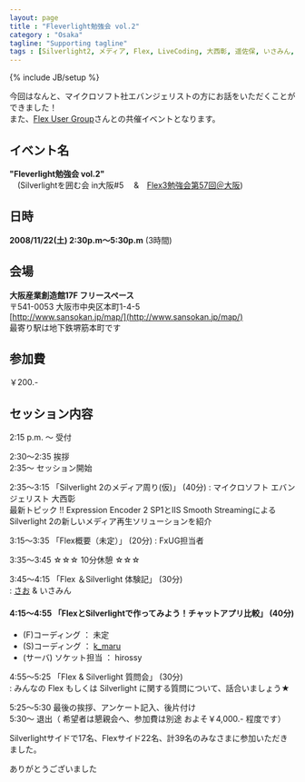 ```yaml
---
layout: page
title : "Fleverlight勉強会 vol.2"
category : "Osaka"
tagline: "Supporting tagline"
tags : [Silverlight2, メディア, Flex, LiveCoding, 大西彰, 遥佐保, いさみん, k_maru, hirossy, FXUG, Microsoft]
---
```

{% include JB/setup %}

今回はなんと、マイクロソフト社エバンジェリストの方にお話をいただくことができました！  
また、[Flex User Group](http://www.fxug.net/)さんとの共催イベントとなります。

## イベント名
__"Fleverlight勉強会 vol.2"__  
　(Silverlightを囲む会 in大阪#5 　&　[Flex3勉強会第57回＠大阪](http://www.fxug.net/modules/bwiki/index.php?Flex3%CA%D9%B6%AF%B2%F1%C2%E857%B2%F3%A1%F7%C2%E7%BA%E5%BB%B2%B2%C3%BC%F5%C9%D5))

## 日時
__2008/11/22(土) 2:30p.m～5:30p.m__ (3時間)

## 会場
__大阪産業創造館17F フリースペース__  
〒541-0053 大阪市中央区本町1-4-5  
[http://www.sansokan.jp/map/](http://www.sansokan.jp/map/)  
最寄り駅は地下鉄堺筋本町です

## 参加費
￥200.-  

## セッション内容
2:15 p.m. ～ 受付

2:30～2:35   挨拶  
2:35～       セッション開始  

2:35～3:15  「Silverlight 2のメディア周り(仮)」 (40分)
: マイクロソフト エバンジェリスト 大西彰  
最新トピック !!  Expression Encoder 2 SP1とIIS Smooth StreamingによるSilverlight 2の新しいメディア再生ソリューションを紹介

   
3:15～3:35   「Flex概要（未定）」  (20分)
: FxUG担当者

3:35～3:45 ☆☆☆ 10分休憩 ☆☆☆

3:45～4:15 「Flex ＆Silverlight 体験記」 (30分)  
: [さお](http://blog.livedoor.jp/haruka_sao/) & いさみん 

#### 4:15～4:55   「FlexとSilverlightで作ってみよう！チャットアプリ比較」 (40分)
* (F)コーディング ： 未定
* (S)コーディング ： [k_maru](http://kmaru.hatenablog.com/)
* (サーバ) ソケット担当   ： hirossy

4:55～5:25    「Flex & Silverlight 質問会」  (30分)  
: みんなの Flex もしくは Silverlight に関する質問について、話合いましょう★

5:25～5:30 最後の挨拶、アンケート記入、後片付け  
5:30～   退出（ 希望者は懇親会へ、参加費は別途 およそ￥4,000.- 程度です）

Silverlightサイドで17名、Flexサイド22名、計39名のみなさまに参加いただきました。

ありがとうございました 
